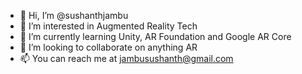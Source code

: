 - 👋 Hi, I’m @sushanthjambu
- 👀 I’m interested in Augmented Reality Tech
- 🌱 I’m currently learning Unity, AR Foundation and Google AR Core
- 💞️ I’m looking to collaborate on anything AR
- 📫 You can reach me at jambusushanth@gmail.com

<!---
sushanthjambu/sushanthjambu is a ✨ special ✨ repository because its `README.md` (this file) appears on your GitHub profile.
You can click the Preview link to take a look at your changes.
--->
